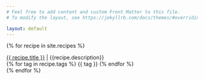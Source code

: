 ```yaml
---
# Feel free to add content and custom Front Matter to this file.
# To modify the layout, see https://jekyllrb.com/docs/themes/#overriding-theme-defaults

layout: default
---
```


{% for recipe in site.recipes %}
  <div class="recipe">
    <a style="display:inline;" href="{{recipe.link}}" target="_blank">{{ recipe.title }}</a> | {{recipe.description}}
    <div>
        {% for tag in recipe.tags %}
            <span class="tag">{{ tag }}</span>
        {% endfor %}
    </div>
  </div>
{% endfor %}
